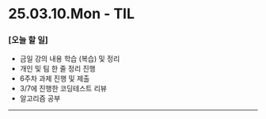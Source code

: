 # 25.03.10.Mon - TIL

### [오늘 할 일]

- 금일 강의 내용 학습 (복습) 및 정리
- 개인 및 팀 한 줄 정리 진행
- 6주차 과제 진행 및 제출
- 3/7에 진행한 코딩테스트 리뷰
- 알고리즘 공부

--- 
